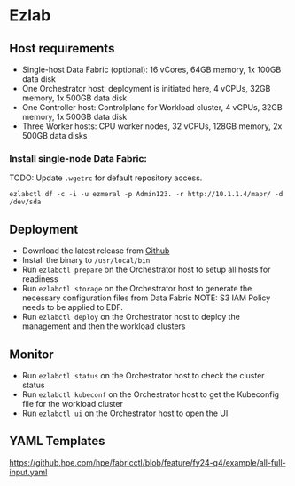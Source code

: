 # Ezlab

## Host requirements

- Single-host Data Fabric (optional): 16 vCores, 64GB memory, 1x 100GB data disk
- One Orchestrator host: deployment is initiated here, 4 vCPUs, 32GB memory, 1x 500GB data disk
- One Controller host: Controlplane for Workload cluster, 4 vCPUs, 32GB memory, 1x 500GB data disk
- Three Worker hosts: CPU worker nodes, 32 vCPUs, 128GB memory, 2x 500GB data disks

<!-- ## Prerequisites - tool will take care of these

- Enable password authtentication for all hosts
```bash
sudo sed -i 's/^[^#]*PasswordAuthentication[[:space:]]no/PasswordAuthentication yes/' /etc/ssh/sshd_config
```
- Enable root login for all hosts
```bash
sudo sed -i's/^[^#]*PermitRootLogin[[:space:]]no/PermitRootLogin yes/' /etc/ssh/sshd_config
sudo sed -i's/^[^#]*PermitRootLogin[[:space:]]no/PermitRootLogin yes/' /etc/ssh/sshd_config.d/50-cloud-init.conf
```
- Restart sshd
```bash
sudo systemctl restart sshd
```
- Enable passwordless sudo for all hosts (replace username for your admin user)
```bash
echo "ezmeral ALL=(ALL) NOPASSWD: ALL" | sudo tee /etc/sudoers.d/010_ezlab
sudo chmod 0440 /etc/sudoers.d/010_ezlab
``` -->

### Install single-node Data Fabric:

TODO: Update `.wgetrc` for default repository access.

`ezlabctl df -c -i -u ezmeral -p Admin123. -r http://10.1.1.4/mapr/ -d /dev/sda`

## Deployment

- Download the latest release from [Github](https://github.com/erdincka/ua-rpm/releases)
- Install the binary to `/usr/local/bin`
- Run `ezlabctl prepare` on the Orchestrator host to setup all hosts for readiness
- Run `ezlabctl storage` on the Orchestrator host to generate the necessary configuration files from Data Fabric
NOTE: S3 IAM Policy needs to be applied to EDF.
- Run `ezlabctl deploy` on the Orchestrator host to deploy the management and then the workload clusters

## Monitor

- Run `ezlabctl status` on the Orchestrator host to check the cluster status
- Run `ezlabctl kubeconf` on the Orchestrator host to get the Kubeconfig file for the workload cluster
- Run `ezlabctl ui` on the Orchestrator host to open the UI

## YAML Templates

https://github.hpe.com/hpe/fabricctl/blob/feature/fy24-q4/example/all-full-input.yaml
